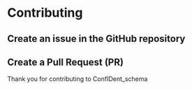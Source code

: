 # Contributing

## Create an issue in the GitHub repository

## Create a Pull Request (PR)

Thank you for contributing to ConfIDent_schema